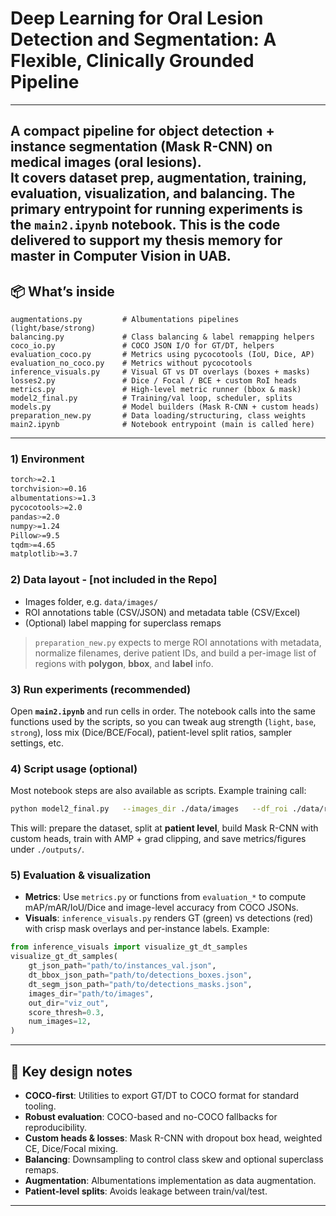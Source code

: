 # Deep Learning for Oral Lesion Detection and Segmentation: A Flexible, Clinically Grounded Pipeline
---
A compact pipeline for **object detection + instance segmentation** (Mask R-CNN) on medical images (oral lesions).  
It covers **dataset prep, augmentation, training, evaluation, visualization**, and **balancing**. The primary entrypoint for running experiments is the **`main2.ipynb`** notebook.
This is the code delivered to support my thesis memory for master in Computer Vision in UAB.
---

## 📦 What’s inside

```
augmentations.py         # Albumentations pipelines (light/base/strong)
balancing.py             # Class balancing & label remapping helpers
coco_io.py               # COCO JSON I/O for GT/DT, helpers
evaluation_coco.py       # Metrics using pycocotools (IoU, Dice, AP)
evaluation_no_coco.py    # Metrics without pycocotools
inference_visuals.py     # Visual GT vs DT overlays (boxes + masks)
losses2.py               # Dice / Focal / BCE + custom RoI heads
metrics.py               # High-level metric runner (bbox & mask)
model2_final.py          # Training/val loop, scheduler, splits
models.py                # Model builders (Mask R-CNN + custom heads)
preparation_new.py       # Data loading/structuring, class weights
main2.ipynb              # Notebook entrypoint (main is called here)
```

---

### 1) Environment
```bash
torch>=2.1
torchvision>=0.16
albumentations>=1.3
pycocotools>=2.0
pandas>=2.0
numpy>=1.24
Pillow>=9.5
tqdm>=4.65
matplotlib>=3.7
```

### 2) Data layout - [not included in the Repo]
- Images folder, e.g. `data/images/`
- ROI annotations table (CSV/JSON) and metadata table (CSV/Excel)
- (Optional) label mapping for superclass remaps

> `preparation_new.py` expects to merge ROI annotations with metadata, normalize filenames, derive patient IDs, and build a per-image list of regions with **polygon**, **bbox**, and **label** info.

### 3) Run experiments (recommended)
Open **`main2.ipynb`** and run cells in order. The notebook calls into the same functions used by the scripts, so you can tweak aug strength (`light`, `base`, `strong`), loss mix (Dice/BCE/Focal), patient-level split ratios, sampler settings, etc.

### 4) Script usage (optional)
Most notebook steps are also available as scripts. Example training call:
```bash
python model2_final.py   --images_dir ./data/images   --df_roi ./data/roi.csv   --df_meta ./data/meta.csv   --output_dir ./outputs   --epochs 25   --augmentation_type base   --pretrained true
```
This will: prepare the dataset, split at **patient level**, build Mask R-CNN with custom heads, train with AMP + grad clipping, and save metrics/figures under `./outputs/`.

### 5) Evaluation & visualization
- **Metrics**: Use `metrics.py` or functions from `evaluation_*` to compute mAP/mAR/IoU/Dice and image-level accuracy from COCO JSONs.
- **Visuals**: `inference_visuals.py` renders GT (green) vs detections (red) with crisp mask overlays and per-instance labels. Example:
```python
from inference_visuals import visualize_gt_dt_samples
visualize_gt_dt_samples(
    gt_json_path="path/to/instances_val.json",
    dt_bbox_json_path="path/to/detections_boxes.json",
    dt_segm_json_path="path/to/detections_masks.json",
    images_dir="path/to/images",
    out_dir="viz_out",
    score_thresh=0.3,
    num_images=12,
)
```

---

## 🧠 Key design notes
- **COCO-first**: Utilities to export GT/DT to COCO format for standard tooling.
- **Robust evaluation**: COCO-based and no-COCO fallbacks for reproducibility.
- **Custom heads & losses**: Mask R-CNN with dropout box head, weighted CE, Dice/Focal mixing.
- **Balancing**: Downsampling to control class skew and optional superclass remaps.
- **Augmentation**: Albumentations implementation as data augmentation.
- **Patient-level splits**: Avoids leakage between train/val/test.

---

